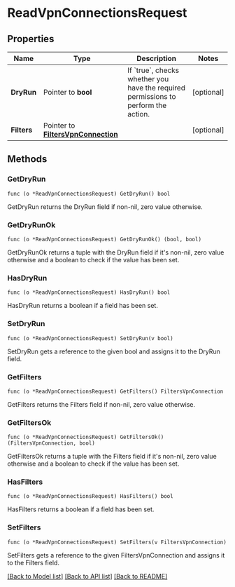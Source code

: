 # ReadVpnConnectionsRequest

## Properties

Name | Type | Description | Notes
------------ | ------------- | ------------- | -------------
**DryRun** | Pointer to **bool** | If &#x60;true&#x60;, checks whether you have the required permissions to perform the action. | [optional] 
**Filters** | Pointer to [**FiltersVpnConnection**](FiltersVpnConnection.md) |  | [optional] 

## Methods

### GetDryRun

`func (o *ReadVpnConnectionsRequest) GetDryRun() bool`

GetDryRun returns the DryRun field if non-nil, zero value otherwise.

### GetDryRunOk

`func (o *ReadVpnConnectionsRequest) GetDryRunOk() (bool, bool)`

GetDryRunOk returns a tuple with the DryRun field if it's non-nil, zero value otherwise
and a boolean to check if the value has been set.

### HasDryRun

`func (o *ReadVpnConnectionsRequest) HasDryRun() bool`

HasDryRun returns a boolean if a field has been set.

### SetDryRun

`func (o *ReadVpnConnectionsRequest) SetDryRun(v bool)`

SetDryRun gets a reference to the given bool and assigns it to the DryRun field.

### GetFilters

`func (o *ReadVpnConnectionsRequest) GetFilters() FiltersVpnConnection`

GetFilters returns the Filters field if non-nil, zero value otherwise.

### GetFiltersOk

`func (o *ReadVpnConnectionsRequest) GetFiltersOk() (FiltersVpnConnection, bool)`

GetFiltersOk returns a tuple with the Filters field if it's non-nil, zero value otherwise
and a boolean to check if the value has been set.

### HasFilters

`func (o *ReadVpnConnectionsRequest) HasFilters() bool`

HasFilters returns a boolean if a field has been set.

### SetFilters

`func (o *ReadVpnConnectionsRequest) SetFilters(v FiltersVpnConnection)`

SetFilters gets a reference to the given FiltersVpnConnection and assigns it to the Filters field.


[[Back to Model list]](../README.md#documentation-for-models) [[Back to API list]](../README.md#documentation-for-api-endpoints) [[Back to README]](../README.md)


